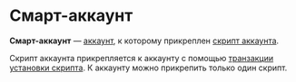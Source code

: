 # Смарт-аккаунт

**Смарт-аккаунт** — [аккаунт](/blockchain/account.md), к которому прикреплен [скрипт аккаунта](/ride/script/script-types/account-script.md).

Скрипт аккаунта прикрепляется к аккаунту с помощью [транзакции установки скрипта](/blockchain/transaction-type/set-script-transaction.md). К аккаунту можно прикрепить только один скрипт.
